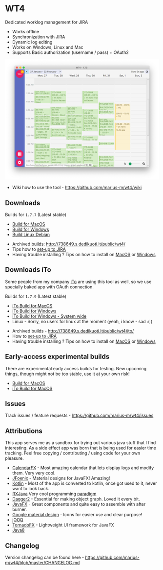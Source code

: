 # WT4

Dedicated worklog management for JIRA

* Works offline
* Synchronization with JIRA
* Dynamic log editing
* Works on Windows, Linux and Mac
* Supports Basic authorization (username / pass) + OAuth2

![Main view screenshot](imgs/main.png)

* Wiki how to use the tool - https://github.com/marius-m/wt4/wiki

## Downloads

Builds for `1.7.7` (Latest stable)

* [Build for MacOS](http://738649.s.dedikuoti.lt/public/wt4/WT4-1.7.7.dmg)
* [Build for Windows](http://738649.s.dedikuoti.lt/public/wt4/WT4-1.7.7.exe)
* [Build Linux Debian](http://738649.s.dedikuoti.lt/public/wt4/wt4-1.7.7.deb)

- Archived builds: http://738649.s.dedikuoti.lt/public/wt4/
- Tips how to [set-up to JIRA](https://github.com/marius-m/wt4/wiki/Set-up-Basic)
- Having trouble installing ? Tips on how to install on [MacOS](https://github.com/marius-m/wt4/wiki/Install-Mac) or [Windows](https://github.com/marius-m/wt4/wiki/Install-Win)
  
## Downloads iTo
Some people from my company [iTo](https://www.ito.lt/) are using this tool as well, so we use specially baked app with OAuth connection. 

Builds for `1.7.9` (Latest stable)

* [iTo Build for MacOS](http://738649.s.dedikuoti.lt/public/wt4/ito/WT4-1.7.9-ito.dmg)
* [iTo Build for Windows](http://738649.s.dedikuoti.lt/public/wt4/ito/WT4-1.7.9-ito.exe)
* [iTo Build for Windows - System wide](http://738649.s.dedikuoti.lt/public/wt4/ito/WT4-1.7.9-ito-sw.exe)
* Linux - Sorry, no users for linux at the moment (yeah, i know - sad :( )

- Archived builds - http://738649.s.dedikuoti.lt/public/wt4/ito/
- How to [set-up to JIRA](https://github.com/marius-m/wt4/wiki/Set-up-OAuth)
- Having trouble installing ? Tips on how to install on [MacOS](https://github.com/marius-m/wt4/wiki/Install-Mac) or [Windows](https://github.com/marius-m/wt4/wiki/Install-Win)

## Early-access experimental builds
There are experimental early access builds for testing. New upcoming things, though might not be too stable, use it at your own risk!

* [Build for MacOS](http://738649.s.dedikuoti.lt/public/wt4/eap/WT4-1.7.8.dmg)
* [iTo Build for MacOS](http://738649.s.dedikuoti.lt/public/wt4/ito/eap/WT4-1.7.8.dmg)

## Issues

Track issues / feature requests - https://github.com/marius-m/wt4/issues

## Attributions

This app serves me as a sandbox for trying out various java stuff that I find interesting. As a side effect app was born that is being used for easier time tracking. 
Feel free copying / contributing / using code for your own pleasure. 

* [CalendarFX](https://github.com/dlemmermann/CalendarFX) - Most amazing calendar that lets display logs and modify them. Very very cool.
* [JFoenix](http://www.jfoenix.com/) - Material designs for JavaFX! Amazing!
* [Kotlin](https://kotlinlang.org/) - Most of the app is converted to kotlin, once got used to it, never want to look back. 
* [RXJava](https://github.com/ReactiveX/RxJava) Very cool programming [paradigm](http://reactivex.io/)
* [Dagger2](https://github.com/google/dagger) - Essential for making object graph. Loved it every bit.
* [JavaFX](http://docs.oracle.com/javase/8/javase-clienttechnologies.htm) - Great components and quite easy to assemble with after burner.
* [Google material design](https://design.google.com/icons/) - Icons for easier use and clear purpose!
* [jOOQ](https://www.jooq.org/)
* [TornadoFX]() - Lightweight UI framework for JavaFX
* [Java8](http://www.oracle.com/technetwork/java/javase/overview/java8-2100321.html)

## Changelog

Version changelog can be found here - https://github.com/marius-m/wt4/blob/master/CHANGELOG.md

